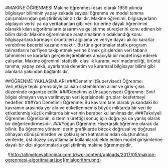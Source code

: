 #MAKİNE ÖĞRENMESİ
	Makine öğrenmesi esas olarak 1959 yılında bilgisayar biliminin yapay zekada sayısal öğrenme ve model tanıma çalışmalarından geliştirilmiş bir alt dalıdır. Makine öğrenimi, bilgisayarların algılayıcı verisi ya da veritabanları gibi veri türlerine dayalı öğrenimini olanaklı kılan algoritmaların tasarım ve geliştirme süreçlerini konu edinen bir bilim dalıdır.Makine öğreniminde araştırmalarının odaklandığı konu bilgisayarlara karmaşık örüntüleri algılama ve veriye dayalı akılcı kararlar verebilme becerisi kazandırmaktır. Bu tür algoritmalar statik program talimatlarını harfiyen takip etmek yerine örnek girişlerden veri tabanlı tahminleri ve kararları gerçekleştirebilmek amacıyla bir model inşa ederek çalışırlar.
Makine öğrenimi istatistik, olasılık kuramı, veri madenciliği, örüntü tanıma, yapay zekâ, uyarlamalı denetim ve kuramsal bilgisayar bilimi gibi alanlarla yakından bağlantılıdır.
	
##ÖĞRENME YAKLAŞIMLARI
	###Denetimli(Supervised) Öğrenme: Veri,etkiye tepki prensibiyle çalısan sistemlerden alınır ve giris-çıkıs düzeninde organize edilir.
	###Denetimsiz(Unsupervised) Öğrenme: Sınıf bilgisi olmayan veya verilmeyen veri içerisindeki grupları kesfetmeyi hedefler.
	###Yarı Denetimli Öğrenme: Bu kavram tam olarak yukarıdaki iki kavramın arasında yer alır ve etiketlenmemiş büyük miktarda bir veri ile etiketlenmiş küçük miktarda bir verinin beraber kullanılmasıdır.
	###Takviyeli Öğrenme: Öğreticinin, sistemin ürettiği sonuç için doğru ya da yanlış olarak bir değerlendirmesidir.
	###Yoğun Öğrenme: Hiyerarşik öğrenme olarak da bilinir. Bu öğrenme yöntemi derin grafiklerde birçok doğrusal ve doğrusal olmayan dönüşümlerden ve çoklu işlem katmanlarından oluşturulmuş verilerde, üst düzey soyutlamalar kullanılarak elde edilen model girişimlerine dayalı bir dizi algoritmalarla geliştirilmiş makine öğrenmesidir.
  
  
![http://ahmetcevahircinar.com.tr/wp-content/uploads/2017/05/makine-ogrenmesi-algoritmalari.jpg](mlalgorithm.png)


